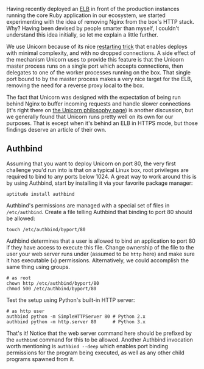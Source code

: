 Having recently deployed an [ELB](http://aws.amazon.com/elasticloadbalancing/) in front of the production instances running the core Ruby application in our ecosystem, we started experimenting with the idea of removing Nginx from the box's HTTP stack. Why? Having been devised by people smarter than myself, I couldn't understand this idea initially, so let me explain a little further.

We use Unicorn because of its nice [restarting trick](https://github.com/blog/517-unicorn) that enables deploys with minimal complexity, and with no dropped connections. A side effect of the mechanism Unicorn uses to provide this feature is that the Unicorn master process runs on a single port which accepts connections, then delegates to one of the worker processes running on the box. That single port bound to by the master process makes a very nice target for the ELB, removing the need for a reverse proxy local to the box.

The fact that Unicorn was designed with the expectation of being run behind Nginx to buffer incoming requests and handle slower connections (it's right there on [the Unicorn philosophy page](http://unicorn.bogomips.org/PHILOSOPHY.html)) is another discussion, but we generally found that Unicorn runs pretty well on its own for our purposes. That is except when it's behind an ELB in HTTPS mode, but those findings deserve an article of their own.

Authbind
--------

Assuming that you want to deploy Unicorn on port 80, the very first challenge you'd run into is that on a typical Linux box, root privileges are required to bind to any ports below 1024. A great way to work around this is by using Authbind, start by installing it via your favorite package manager:

    aptitude install authbind

Authbind's permissions are managed with a special set of files in `/etc/authbind`. Create a file telling Authbind that binding to port 80 should be allowed:

    touch /etc/authbind/byport/80

Authbind determines that a user is allowed to bind an application to port 80 if they have access to execute this file. Change ownership of the file to the user your web server runs under (assumed to be `http` here) and make sure it has executable (`x`) permissions. Alternatively, we could accomplish the same thing using groups.

    # as root
    chown http /etc/authbind/byport/80
    chmod 500 /etc/authbind/byport/80

Test the setup using Python's built-in HTTP server:

    # as http user
    authbind python -m SimpleHTTPServer 80 # Python 2.x
    authbind python -m http.server 80      # Python 3.x

That's it! Notice that the web server command here should be prefixed by the `authbind` command for this to be allowed. Another Authbind invocation worth mentioning is `authbind --deep` which enables port binding permissions for the program being executed, as well as any other child programs spawned from it.
